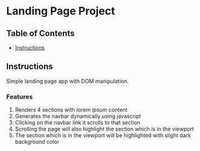 # Landing Page Project

## Table of Contents

- [Instructions](#instructions)

## Instructions

Simple landing page app with DOM manipulation.

### Features

1. Renders 4 sections with lorem ipsum content
2. Generates the navbar dynamically using javascript
3. Clicking on the navbar link it scrolls to that section
4. Scrolling the page will also highlight the section which is in the viewport
5. The section which is in the viewport will be highlighted with slight dark background color
